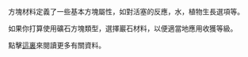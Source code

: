 方塊材料定義了一些基本方塊屬性，如對活塞的反應，水，植物生長選項等。

如果你打算使用礦石方塊類型，選擇巖石材料，以便適當地應用收獲等級。

點擊[這裏](https://mcreator.net/wiki/materials)來閱讀更多有關資料。
